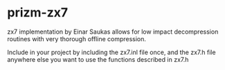 # prizm-zx7

zx7 implementation by Einar Saukas allows for low impact decompression routines with very thorough offline compression.

Include in your project by including the zx7.inl file once, and the zx7.h file anywhere else you want to use the functions described in zx7.h